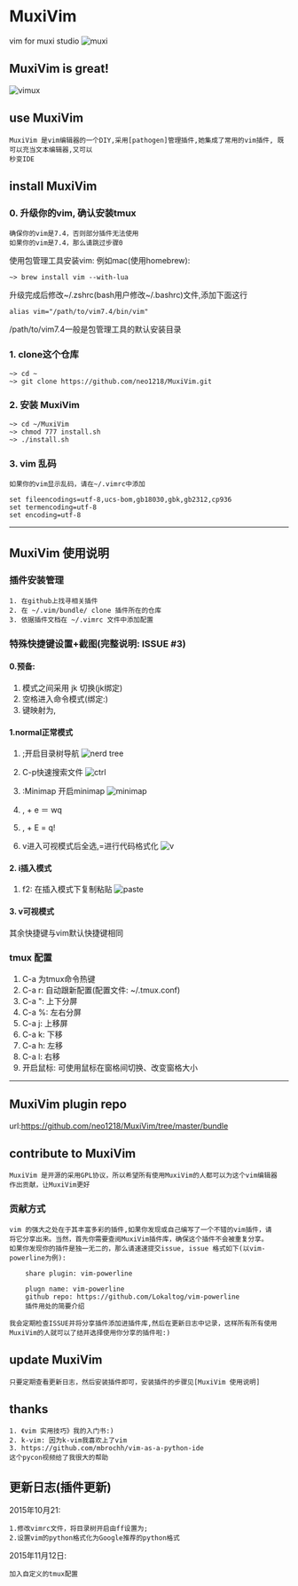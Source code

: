 # MuxiVim
vim for muxi studio
![muxi](https://avatars2.githubusercontent.com/u/10476331?v=3&s=200)

## MuxiVim is great!
![vimux](http://7xj431.com1.z0.glb.clouddn.com/ppp) <br/>

## use MuxiVim

    MuxiVim 是vim编辑器的一个DIY,采用[pathogen]管理插件,她集成了常用的vim插件, 既可以充当文本编辑器,又可以
    秒变IDE

## install MuxiVim
### 0. 升级你的vim, 确认安装tmux

    确保你的vim是7.4，否则部分插件无法使用
    如果你的vim是7.4，那么请跳过步骤0

使用包管理工具安装vim: 例如mac(使用homebrew):

    ~> brew install vim --with-lua

升级完成后修改~/.zshrc(bash用户修改~/.bashrc)文件,添加下面这行

    alias vim="/path/to/vim7.4/bin/vim"

/path/to/vim7.4一般是包管理工具的默认安装目录

### 1. clone这个仓库

    ~> cd ~
    ~> git clone https://github.com/neo1218/MuxiVim.git

### 2. 安装 MuxiVim

    ~> cd ~/MuxiVim
    ~> chmod 777 install.sh
    ~> ./install.sh

### 3. vim 乱码

    如果你的vim显示乱码，请在~/.vimrc中添加

    set fileencodings=utf-8,ucs-bom,gb18030,gbk,gb2312,cp936
    set termencoding=utf-8
    set encoding=utf-8

<hr/>

## MuxiVim 使用说明
### 插件安装管理

    1. 在github上找寻相关插件
    2. 在 ~/.vim/bundle/ clone 插件所在的仓库
    3. 依据插件文档在 ~/.vimrc 文件中添加配置

### 特殊快捷键设置+截图(完整说明: ISSUE #3)
#### 0.预备:

1. 模式之间采用 jk 切换(jk绑定<esc>)
2. <space>空格进入命令模式(<space>绑定:)
3. <leader>键映射为,

#### 1.normal正常模式

1. ;开启目录树导航
![nerd tree](http://7xj431.com1.z0.glb.clouddn.com/nerdtree)

2. C-p快速搜索文件
![ctrl](http://7xj431.com1.z0.glb.clouddn.com/ctrlp)

3. :Minimap 开启minimap
![minimap](http://7xj431.com1.z0.glb.clouddn.com/minimap)

4. , + e ＝ wq
5. , + E = q!
6. v进入可视模式后全选,=进行代码格式化
![v](http://7xj431.com1.z0.glb.clouddn.com/v)

#### 2. i插入模式

1. f2: 在插入模式下复制粘贴
![paste](http://7xj431.com1.z0.glb.clouddn.com/paste)

#### 3. v可视模式
其余快捷键与vim默认快捷键相同

### tmux 配置

1. C-a 为tmux命令热键
2. C-a r: 自动跟新配置(配置文件: ~/.tmux.conf)
3. C-a ": 上下分屏
4. C-a %: 左右分屏
5. C-a j: 上移屏
6. C-a k: 下移
7. C-a h: 左移
8. C-a l: 右移
9. 开启鼠标: 可使用鼠标在窗格间切换、改变窗格大小

<hr/>

## MuxiVim plugin repo
url:https://github.com/neo1218/MuxiVim/tree/master/bundle <br/>

## contribute to MuxiVim

    MuxiVim 是开源的采用GPL协议，所以希望所有使用MuxiVim的人都可以为这个vim编辑器
    作出贡献，让MuxiVim更好

### 贡献方式

    vim 的强大之处在于其丰富多彩的插件,如果你发现或自己编写了一个不错的vim插件，请
    将它分享出来。当然，首先你需要查阅MuxiVim插件库，确保这个插件不会被重复分享。
    如果你发现你的插件是独一无二的，那么请速速提交issue, issue 格式如下(以vim-powerline为例):

        share plugin: vim-powerline

        plugn name: vim-powerline
        github repo: https://github.com/Lokaltog/vim-powerline
        插件用处的简要介绍

    我会定期检查ISSUE并将分享插件添加进插件库,然后在更新日志中记录，这样所有所有使用
    MuxiVim的人就可以了结并选择使用你分享的插件啦:)


## update MuxiVim

    只要定期查看更新日志，然后安装插件即可，安装插件的步骤见[MuxiVim 使用说明]

## thanks

    1. 《vim 实用技巧》我的入门书:)
    2. k-vim: 因为k-vim我喜欢上了vim
    3. https://github.com/mbrochh/vim-as-a-python-ide
    这个pycon视频给了我很大的帮助


## 更新日志(插件更新)
2015年10月21:

    1.修改vimrc文件，将目录树开启由ff设置为;
    2.设置vim的python格式化为Google推荐的python格式

2015年11月12日:

	加入自定义的tmux配置
